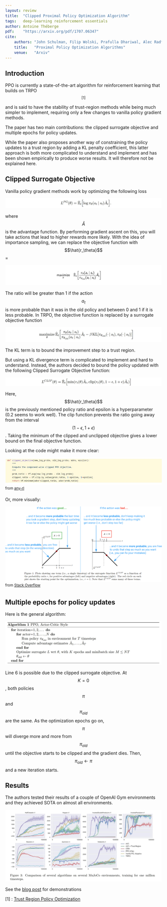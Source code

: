 ```yaml
---
layout: review
title:  "Clipped Proximal Policy Optimization Algorithm"
tags:   deep-learning reinforcement essentials
author: Antoine Théberge
pdf:    "https://arxiv.org/pdf/1707.06347"
cite:
    authors: "John Schulman, Filip Wolski, Prafulla Dhariwal, Alec Radford, Oleg Klimov"
    title:   "Proximal Policy Optimization Algorithms"
    venue:   "Arxiv"
---
```


## Introduction

PPO is currently a state-of-the-art algorithm for reinforcement learning that builds on TRPO$$^{[1]}$$ and is said to have the stability of trust-region methods while being much simpler to implement, requiring only a few changes to vanilla policy gradient methods.

The paper has two main contributions: the clipped surrogate objective and multiple epochs for policy updates. 

While the paper also proposes another way of constraining the policy updates to a trust region by adding a KL penalty coefficient, this latter approach is both more complicated to understand and implement and has been shown empirically to produce worse results. It will therefore not be explained here.

## Clipped Surrogate Objective

Vanilla policy gradient methods work by optimizing the following loss

![](/deep-learning/images/PPO/pg.jpg)

where $$\hat{A}$$ is the advantage function. By performing gradient ascent on this, you will take actions that lead to higher rewards more likely. With the idea of importance sampling, we can replace the objective function with $$\hat{r_\theta}$$ = 

![](/deep-learning/images/PPO/is.jpg)

The ratio will be greater than 1 if the action $$a_t$$ is more probable than it was in the old policy and between 0 and 1 if it is less probable. In TRPO, the objective function is replaced by a surrogate objective function

![](/deep-learning/images/PPO/surrogate.jpg)

The KL term is to bound the improvement step to a trust region.

But using a KL divergence term is complicated to implement and hard to understand. Instead, the authors decided to bound the policy updated with the following Clipped Surrogate Objective function:

![](/deep-learning/images/PPO/clipped.jpg)

Here, $$\hat{r_\theta}$$ is the previously mentioned policy ratio and epsilon is a hyperparameter (0.2 seems to work well). The clip function prevents the ratio going away from the interval $$(1 - \epsilon, 1 + \epsilon)$$. Taking the minimum of the clipped and unclipped objective gives a lower bound on the final objective function.

Looking at the code might make it more clear:

![](/deep-learning/images/PPO/code_clip.jpg)
<sup>from [any-rl](https://github.com/unixpickle/anyrl-py)</sup>

Or, more visually:

![](/deep-learning/images/PPO/gasbI.png)
<sup>from [Stack Overflow](https://stackoverflow.com/questions/46422845/what-is-the-way-to-understand-proximal-policy-optimization-algorithm-in-rl)</sup>

## Multiple epochs for policy updates

Here is the general algorithm:

![](/deep-learning/images/PPO/algorithm.jpg)

Line 6 is possible due to the clipped surrogate objective. At $$K=0$$, both policies $$\pi$$ and $$\pi_{old}$$ are the same. As the optimization epochs go on, $$\pi$$ will diverge more and more from $$\pi_{old}$$ until the objective starts to be clipped and the gradient dies. Then, $$\pi_{old} \leftarrow \pi $$ and a new iteration starts.

## Results

The authors tested their results of a couple of OpenAI Gym environments and they achieved SOTA on almost all environments.

![](/deep-learning/images/PPO/results.jpg)

See the [blog post](https://openai.com/blog/openai-baselines-ppo/) for demonstrations


[1] : [Trust Region Policy Optimization](https://arxiv.org/abs/1502.05477)
